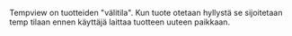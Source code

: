 Tempview on tuotteiden "välitila". Kun tuote otetaan hyllystä se sijoitetaan temp tilaan ennen käyttäjä laittaa tuotteen uuteen paikkaan.
